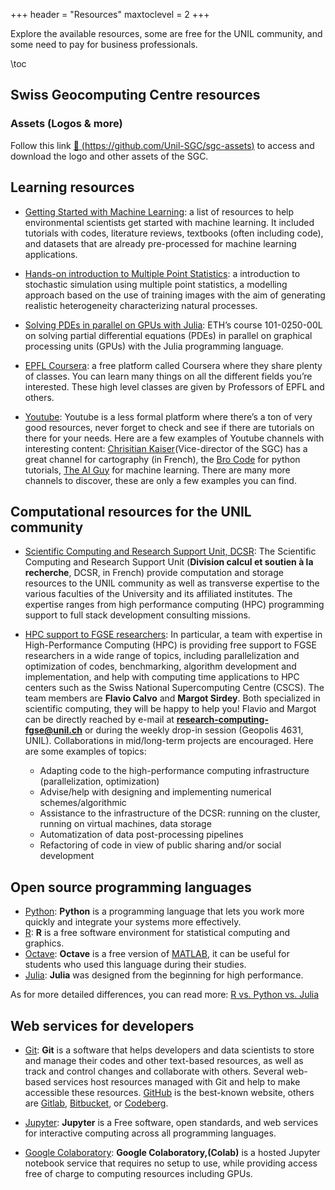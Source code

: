 +++
header = "Resources"
maxtoclevel = 2
+++

Explore the available resources, some are free for the UNIL community, and some need to pay for business professionals.

\toc

## Swiss Geocomputing Centre resources
### Assets (Logos & more)
Follow this link [:link: (https://github.com/Unil-SGC/sgc-assets)](https://github.com/Unil-SGC/sgc-assets) to access and download the logo and other assets of the SGC.

## Learning resources

- [Getting Started with Machine Learning](https://wp.unil.ch/dawn/getting-started-with-machine-learning/): a list of resources to help environmental scientists get started with machine learning. It included tutorials with codes, literature reviews, textbooks (often including code), and datasets that are already pre-processed for machine learning applications.

- [Hands-on introduction to Multiple Point Statistics](https://github.com/GAIA-UNIL/Short-course-MPS): a introduction to stochastic simulation using multiple point statistics, a modelling approach based on the use of training images with the aim of generating realistic heterogeneity characterizing natural processes.

- [Solving PDEs in parallel on GPUs with Julia](https://pde-on-gpu.vaw.ethz.ch/#solving_pdes_in_parallel_on_gpus_with_julia): ETH’s course 101-0250-00L on solving partial differential equations (PDEs) in parallel on graphical processing units (GPUs) with the Julia programming language.

- [EPFL Coursera](https://www.coursera.org/epfl): a free platform called Coursera where they share plenty of classes. You can learn many things on all the different fields you’re interested. These high level classes are given by Professors of EPFL and others.

- [Youtube](https://www.youtube.com/): Youtube is a less formal platform where there’s a ton of very good resources, never forget to check and see if there are tutorials on there for your needs. Here are a few examples of Youtube channels with interesting content: [Chrisitian Kaiser](https://www.youtube.com/c/CKaiser)(Vice-director of the SGC) has a great channel for cartography (in French), the [Bro Code](https://www.youtube.com/c/BroCodez/videos) for python tutorials, [The AI Guy](https://www.youtube.com/c/TheAIGuy/videos) for machine learning. There are many more channels to discover, these are only a few examples you can find.

## Computational resources for the UNIL community

- [Scientific Computing and Research Support Unit, DCSR](https://www.unil.ch/ci/dcsr-en): The Scientific Computing and Research Support Unit (**Division calcul et soutien à la recherche**, DCSR, in French) provide computation and storage resources to the UNIL community as well as transverse expertise to the various faculties of the University and its affiliated institutes. The expertise ranges from high performance computing (HPC) programming support to full stack development consulting missions.

- [HPC support to FGSE researchers](https://wiki.unil.ch/ci/books/research-support/page/high-performance-computing): In particular, a team with expertise in High-Performance Computing (HPC) is providing free support to FGSE researchers in a wide range of topics, including parallelization and optimization of codes, benchmarking, algorithm development and implementation, and help with computing time applications to HPC centers such as the Swiss National Supercomputing Centre (CSCS). The team members are **Flavio Calvo** and **Margot Sirdey**. Both specialized in scientific computing, they will be happy to help you! Flavio and Margot can be directly reached by e-mail at **research-computing-fgse@unil.ch** or during the weekly drop-in session (Geopolis 4631, UNIL). Collaborations in mid/long-term projects are encouraged. Here are some examples of topics:
  - Adapting code to the high-performance computing infrastructure (parallelization, optimization)
  - Advise/help with designing and implementing numerical schemes/algorithmic
  - Assistance to the infrastructure of the DCSR: running on the cluster, running on virtual machines, data storage
  - Automatization of data post-processing pipelines
  - Refactoring of code in view of public sharing and/or social development

## Open source programming languages

- [Python](https://www.python.org/): **Python** is a programming language that lets you work more quickly and integrate your systems more effectively.
- [R](https://www.r-project.org/): **R** is a free software environment for statistical computing and graphics.
- [Octave](https://octave.org/): **Octave** is a free version of [MATLAB](https://www.mathworks.com/products/matlab.html), it can be useful for students who used this language during their studies.
- [Julia](https://julialang.org/): **Julia** was designed from the beginning for high performance.

As for more detailed differences, you can read more: [R vs. Python vs. Julia](https://towardsdatascience.com/r-vs-python-vs-julia-90456a2bcbab)

## Web services for developers

- [Git](https://git-scm.com/): **Git** is a software that helps developers and data scientists to store and manage their codes and other text-based resources, as well as track and control changes and collaborate with others.
Several web-based services host resources managed with Git and help to make accessible these resources. [GitHub](https://github.com/) is the best-known website, others are [Gitlab](https://gitlab.com/explore), [Bitbucket](https://bitbucket.org/), or [Codeberg](https://codeberg.org/).

- [Jupyter](https://jupyter.org/): **Jupyter** is a Free software, open standards, and web services for interactive computing across all programming languages.

- [Google Colaboratory](https://colab.research.google.com/): **Google Colaboratory,(Colab)** is a hosted Jupyter notebook service that requires no setup to use, while providing access free of charge to computing resources including GPUs.
